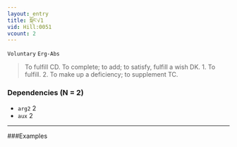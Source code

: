```yaml
---
layout: entry
title: སྐོང་√1
vid: Hill:0051
vcount: 2
---
```

`Voluntary` `Erg-Abs`
> To fulfill CD\.
 To complete; to add; to satisfy, fulfill a wish DK\.
 1\.
 To fulfill\.
 2\.
 To make up a deficiency; to supplement TC\.

### Dependencies (N = 2)
* `arg2` 2
* `aux` 2

---

###Examples



